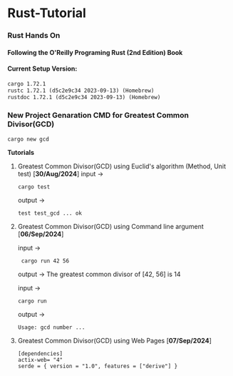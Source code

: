# Rust-Tutorial
### Rust Hands On
#### Following the O'Reilly Programing Rust (2nd Edition) Book

#### Current Setup Version:
```markdown
cargo 1.72.1
rustc 1.72.1 (d5c2e9c34 2023-09-13) (Homebrew)
rustdoc 1.72.1 (d5c2e9c34 2023-09-13) (Homebrew)
```

### New Project Genaration CMD for Greatest Common Divisor(GCD)
```console
cargo new gcd
```


**Tutorials**
1. Greatest Common Divisor(GCD) using Euclid's algorithm (Method, Unit test) [**30/Aug/2024**]
    input -> 
    ```console
    cargo test
    ```

    output -> 
    ```console
    test test_gcd ... ok
    ```
2. Greatest Common Divisor(GCD) using Command line argument [**06/Sep/2024**]

   input ->
   
   ```console
    cargo run 42 56
    ```
    output -> The greatest common divisor of [42, 56] is 14

    input ->
    
    ```console
    cargo run
    ```
    output -> 
    
    ```console
    Usage: gcd number ...
    ```
3. Greatest Common Divisor(GCD) using Web Pages [**07/Sep/2024**]
    ```console
    [dependencies]
    actix-web= "4"
    serde = { version = "1.0", features = ["derive"] }
    ```


